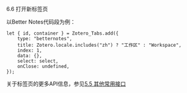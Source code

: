 6.6 打开新标签页

以Better Notes代码段为例：

```
let { id, container } = Zotero_Tabs.add({
    type: "betternotes",
    title: Zotero.locale.includes("zh") ? "工作区" : "Workspace",
    index: 1,
    data: {},
    select: select,
    onClose: undefined,
});
```

关于标签页的更多API信息，参见[5.5 其他常用接口](https://zotero.yuque.com/books/share/8d230829-6004-4934-b4c6-685a7001bfa0/tbn66m)
